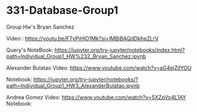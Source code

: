 # 331-Database-Group1
Group Hw's
Bryan Sanchez

Video :
 https://youtu.be/F7yPjHlO1Mk?si=IMBiBAQdDkheZLrV

Query's NoteBook: 
https://jupyter.org/try-jupyter/notebooks/index.html?path=Individual_Group1_HW%232_Bryan_Sanchez.ipynb


Alexander Bulatao
Video: https://www.youtube.com/watch?v=aG4ejZjlYOU


Notebook: https://jupyter.org/try-jupyter/notebooks/?path=Individual_Group1_HW3_AlexanderBulatao.ipynb

Andrea Gomez
Video: https://www.youtube.com/watch?v=5XZpVo4L1AY
Notebook:
